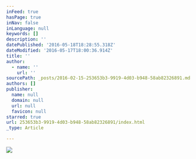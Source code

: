 ```yaml
---
inFeed: true
hasPage: true
inNav: false
inLanguage: null
keywords: []
description: ''
datePublished: '2016-05-18T18:28:55.318Z'
dateModified: '2016-05-17T18:00:36.914Z'
title: ''
author:
  - name: ''
    url: ''
sourcePath: _posts/2016-02-15-253653b3-9919-4d03-b948-58ab82326891.md
authors: []
publisher:
  name: null
  domain: null
  url: null
  favicon: null
starred: true
url: 253653b3-9919-4d03-b948-58ab82326891/index.html
_type: Article

---
```

![](https://the-grid-user-content.s3-us-west-2.amazonaws.com/0976d42f-0a9e-43b5-9d3c-f1bd075499ba.png)